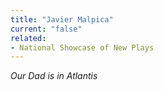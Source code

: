 ```yaml
---
title: "Javier Malpica"
current: "false"
related:
- National Showcase of New Plays
---
```


*Our Dad is in Atlantis*
